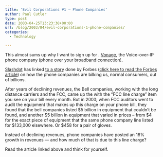 ```yaml
---
title: 'Evil Corporations #1 – Phone Companies'
author: Paul Cutler
type: post
date: 2003-04-25T13:23:38+00:00
url: /blog/2003/04/evil-corporations-1-phone-companies/
categories:
  - Technology

---
```

This almost sums up why I want to sign up for . [Vonage][1], the Voice-over-IP phone company (phone over your broadband connection).

[Slashdot][2] has linked [to a story][3] done by Forbes ([click here to read the Forbes article][4]) on how the phone companies are bilking us, normal consumers, out of billions.

After years of declining revenues, the Bell companies, working with the long distance carriers and the FCC, came up the with the &#8220;FCC line charge&#8221; item you see on your bill every month. But in 2000, when FCC auditors went to audit the equipment that makes up this charge on your phone bill, they found that the bell companies listed $5 billion in equipment that couldn&#8217;t be found, and another $5 billion in equipment that varied in prices &#8211; from $4 for the exact piece of equipment that the same phone company line listed for $133,000 elsewhere. Or $458 for a pair of gloves.

Instead of declining revenues, phone companies have posted an 18% growth in revenues &#8212; and how much of that is due to this line charge?

Read the article linked above and think for yourself.

 [1]: http://www.vonage.com
 [2]: http://slashdot.org
 [3]: http://slashdot.org/article.pl?sid=03/04/25/1242218&mode=nested&tid=98&tid=187
 [4]: http://www.forbes.com/forbes/2003/0512/082_print.html